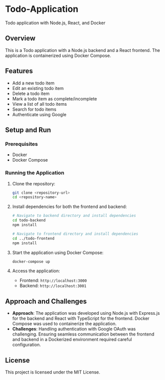 # Todo-Application

Todo application with Node.js, React, and Docker

## Overview

This is a Todo application with a Node.js backend and a React frontend. The application is containerized using Docker Compose.

## Features

- Add a new todo item
- Edit an existing todo item
- Delete a todo item
- Mark a todo item as complete/incomplete
- View a list of all todo items
- Search for todo items
- Authenticate using Google

## Setup and Run

### Prerequisites

- Docker
- Docker Compose

### Running the Application

1. Clone the repository:
    ```bash
    git clone <repository-url>
    cd <repository-name>
    ```

2. Install dependencies for both the frontend and backend:

    ```bash
    # Navigate to backend directory and install dependencies
    cd todo-backend
    npm install

    # Navigate to frontend directory and install dependencies
    cd ../todo-frontend
    npm install
    ```

3. Start the application using Docker Compose:
    ```bash
    docker-compose up
    ```

4. Access the application:
   - Frontend: `http://localhost:3000`
   - Backend: `http://localhost:3001`

## Approach and Challenges

- **Approach**: The application was developed using Node.js with Express.js for the backend and React with TypeScript for the frontend. Docker Compose was used to containerize the application.
- **Challenges**: Handling authentication with Google OAuth was challenging. Ensuring seamless communication between the frontend and backend in a Dockerized environment required careful configuration.

## License

This project is licensed under the MIT License.
